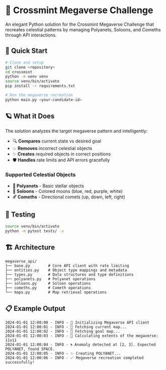 # 🌌 Crossmint Megaverse Challenge

An elegant Python solution for the Crossmint Megaverse Challenge that recreates celestial patterns by managing Polyanets, Soloons, and Comeths through API interactions.

## 🚀 Quick Start

```bash
# Clone and setup
git clone <repository>
cd crossmint
python -m venv venv
source venv/bin/activate
pip install -r requirements.txt

# Run the megaverse recreation
python main.py <your-candidate-id>
```

## 🪐 What it Does

The solution analyzes the target megaverse pattern and intelligently:
- 🔍 **Compares** current state vs desired goal
- 💥 **Removes** incorrect celestial objects
- ✨ **Creates** required objects in correct positions
- 🛡️ **Handles** rate limits and API errors gracefully

### Supported Celestial Objects
- **🌟 Polyanets** - Basic stellar objects
- **🌙 Soloons** - Colored moons (blue, red, purple, white)
- **☄️ Comeths** - Directional comets (up, down, left, right)

## 🧪 Testing

```bash
source venv/bin/activate
python -m pytest tests/ -v
```

## 🏗️ Architecture

```
megaverse_api/
├── base.py        # Core API client with rate limiting
├── entities.py    # Object type mappings and metadata
├── types.py       # Data structures and type definitions
├── polyanets.py   # Polyanet operations
├── soloons.py     # Soloon operations
├── comeths.py     # Cometh operations
└── maps.py        # Map retrieval operations
```

## 📋 Example Output

```
2024-01-01 12:00:00 - INFO - 🚀 Initializing Megaverse API client
2024-01-01 12:00:01 - INFO - 📡 Fetching current map...
2024-01-01 12:00:02 - INFO - 🎯 Fetching goal map...
2024-01-01 12:00:03 - INFO - 🔭 Calculating extents of the megaverse: 11x11
2024-01-01 12:00:04 - INFO - 🌀 Anomaly detected at [2, 3]. Expected POLYANET, found SPACE.
2024-01-01 12:00:05 - INFO - ✨ Creating POLYANET...
2024-01-01 12:00:06 - INFO - ✅ Megaverse recreation completed successfully!
```